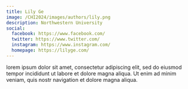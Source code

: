 ```yaml
---
title: Lily Ge
image: /CHI2024/images/authors/lily.png
description: Northwestern University
social:
  facebook: https://www.facebook.com/
  twitter: https://www.twitter.com/
  instagram: https://www.instagram.com/
  homepage: https://lilyge.com/
---
```


lorem ipsum dolor sit amet, consectetur adipiscing elit, sed do eiusmod tempor incididunt ut labore et dolore magna aliqua. Ut enim ad minim veniam, quis nostr navigation et dolore magna aliqua.
